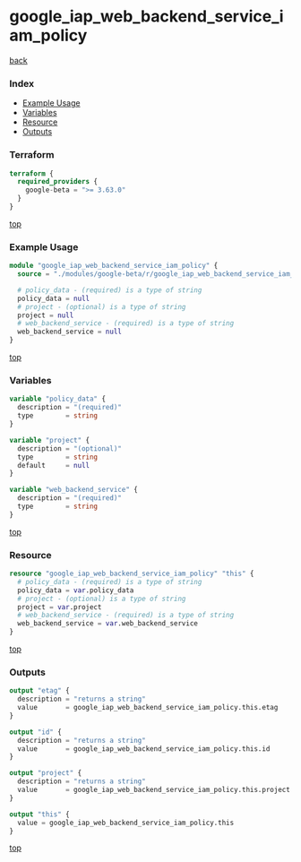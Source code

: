 # google_iap_web_backend_service_iam_policy

[back](../google-beta.md)

### Index

- [Example Usage](#example-usage)
- [Variables](#variables)
- [Resource](#resource)
- [Outputs](#outputs)

### Terraform

```terraform
terraform {
  required_providers {
    google-beta = ">= 3.63.0"
  }
}
```

[top](#index)

### Example Usage

```terraform
module "google_iap_web_backend_service_iam_policy" {
  source = "./modules/google-beta/r/google_iap_web_backend_service_iam_policy"

  # policy_data - (required) is a type of string
  policy_data = null
  # project - (optional) is a type of string
  project = null
  # web_backend_service - (required) is a type of string
  web_backend_service = null
}
```

[top](#index)

### Variables

```terraform
variable "policy_data" {
  description = "(required)"
  type        = string
}

variable "project" {
  description = "(optional)"
  type        = string
  default     = null
}

variable "web_backend_service" {
  description = "(required)"
  type        = string
}
```

[top](#index)

### Resource

```terraform
resource "google_iap_web_backend_service_iam_policy" "this" {
  # policy_data - (required) is a type of string
  policy_data = var.policy_data
  # project - (optional) is a type of string
  project = var.project
  # web_backend_service - (required) is a type of string
  web_backend_service = var.web_backend_service
}
```

[top](#index)

### Outputs

```terraform
output "etag" {
  description = "returns a string"
  value       = google_iap_web_backend_service_iam_policy.this.etag
}

output "id" {
  description = "returns a string"
  value       = google_iap_web_backend_service_iam_policy.this.id
}

output "project" {
  description = "returns a string"
  value       = google_iap_web_backend_service_iam_policy.this.project
}

output "this" {
  value = google_iap_web_backend_service_iam_policy.this
}
```

[top](#index)